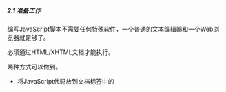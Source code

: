 ##### 2.1 准备工作

编写JavaScript脚本不需要任何特殊软件，一个普通的文本编辑器和一个Web浏览器就足够了。

必须通过HTML/XHTML文档才能执行。

两种方式可以做到。

* 将JavaScript代码放到文档<head>标签中的<script>标签之间。
* 更好的方式是把JavaScript代码存为一个扩展名为.js的独立文件。
  * 典型的作法是在文档的<head>部分放一个<script>标签，并把它的src属性指向该文件。
  * 最好的作法是把<script>标签放到HTML文档的最后，</body>标签之前。这样能使浏览器更快的加载页面。

程序设计语言分为解释型和编译型两大类。

* 解释型不需要编译器，仅需要解释器。如果有错误，只能等到解释器执行到有关代码时才能被发现。（JavaScript）
* 编译型需要一个编译器，把高级语言编写出来的源代码翻译为直接在计算机上执行的文件。如果有错误，在编译阶段就能被发现。相比于解释型语言，速度更快，可移植性更好。（Java或C++）

#### 2.2 语法

##### 2.2.3 变量

JavaScript允许直接对变量赋值不需事先声明。如果在对某个变量赋值之前未声明，赋值操作将自动声明该变量。

变量和其他语法元素的名字是区分字母大小写的。

JavaScript变量名允许包含美元符号。

##### 2.2.4 数据类型

有些其他的语言要求在声明变量的同时还必须同时声明变量的数据类型，这种做法称为类型声明。必须明确类型声明的语言称为强类型语言。

JavaScript不需要进行类型声明，它是一种弱类型语言。可在任何阶段改变变量的数据类型。

1. 字符串
   
   字符串必须包在引号里，单引号或双引号都可以。

##### 2.2.5 数组

字符串、数值和布尔值都是标量（scalar）。标量在任意时刻只能有一个值。

数组用`Array`声明。

声明数组的同时还可以指定数组初始元素个数。`var beatles = Array(4);`

也可以不给出元素个数。`var beatles = Array();`

`var beatles = Array("John", "Paul", "George", "Ringo");`

可以用方括号创建数组。`var beatles = ["John", "Paul", "George", "Ringo"];`

存放数据的首选方式：将数据保存为对象。

**关联数组**

``` objective-c
var lennon = Array();
lennon["name"] = "John";
lennon["year"] = 1940;
lennon["living"] = false;
```

这种用法不是一个好习惯，不推荐使用。

##### 2.2.6 对象

创建对象使用`Object`。

``` objective-c
var lennon = Object();
lennon.name = "John";
lennon.year = 1940;
lennon.living = false;
```

也可用花括号语法创建对象。`{propertyName:value, propertyName:value}`。

`var lennon = {name:"John", year:1940, living:false};`

##### 2.3 操作

**算术操作符**

加号既可以用于数值，也可以用于字符串。把多个字符串首尾相连，这种操作叫拼接。

可以把数值和字符串拼接在一起。此时，数值将自动被转为字符串。

#### 2.4 条件语句

##### 2.4.1 比较操作符

`==`并不表示严格想等。比较false与一个空字符串，`==`会认为它们想等。

``` objective-c
var a = false;
var b = "";
if (a == b) {
  alert("a equals b");
}
```

这个求值结果是true。

`===`进行严格比较，不仅比较值还比较变量类型。

``` objective-c
var a = false;
var b = "";
if (a === b) {
  alert("a equals b");
}
```

这个求值结果是false。

`!=`，`!==`也是如此。

##### 2.4.2 逻辑操作符

#### 2.5 循环语句

#### 2.6 函数（function）

每个函数是一个短小的脚本。

良好的编程习惯，先对函数作出定义再调用它们。

定义一个函数的语法：

``` javascript
function name(arguments) {
  statements;
}
```

可以定义多个参数，只要用逗号分隔开就行。

#### 2.7 对象